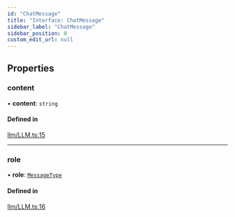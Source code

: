 ```yaml
---
id: "ChatMessage"
title: "Interface: ChatMessage"
sidebar_label: "ChatMessage"
sidebar_position: 0
custom_edit_url: null
---
```


## Properties

### content

• **content**: `string`

#### Defined in

[llm/LLM.ts:15](https://github.com/run-llama/LlamaIndexTS/blob/0f654ae/packages/core/src/llm/LLM.ts#L15)

___

### role

• **role**: [`MessageType`](../modules.md#messagetype)

#### Defined in

[llm/LLM.ts:16](https://github.com/run-llama/LlamaIndexTS/blob/0f654ae/packages/core/src/llm/LLM.ts#L16)

